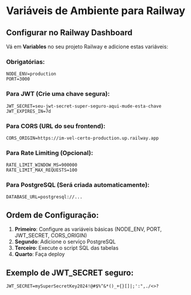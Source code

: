# Variáveis de Ambiente para Railway

## Configurar no Railway Dashboard

Vá em **Variables** no seu projeto Railway e adicione estas variáveis:

### Obrigatórias:
```
NODE_ENV=production
PORT=3000
```

### Para JWT (Crie uma chave segura):
```
JWT_SECRET=seu-jwt-secret-super-seguro-aqui-mude-esta-chave
JWT_EXPIRES_IN=7d
```

### Para CORS (URL do seu frontend):
```
CORS_ORIGIN=https://im-vel-certo-production.up.railway.app
```

### Para Rate Limiting (Opcional):
```
RATE_LIMIT_WINDOW_MS=900000
RATE_LIMIT_MAX_REQUESTS=100
```

### Para PostgreSQL (Será criada automaticamente):
```
DATABASE_URL=postgresql://...
```

## Ordem de Configuração:

1. **Primeiro**: Configure as variáveis básicas (NODE_ENV, PORT, JWT_SECRET, CORS_ORIGIN)
2. **Segundo**: Adicione o serviço PostgreSQL
3. **Terceiro**: Execute o script SQL das tabelas
4. **Quarto**: Faça deploy

## Exemplo de JWT_SECRET seguro:
```
JWT_SECRET=mySuperSecretKey2024!@#$%^&*()_+{}[]|;':",./<>?
```

